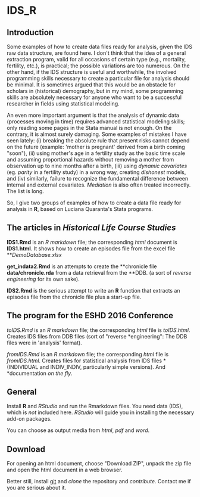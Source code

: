 # IDS_R

## Introduction

Some examples of how to create data files ready for analysis, given the IDS
raw data structure, are found here. I don't think that the idea of a
general extraction program, valid for all occasions of certain type (e.g.,
mortality, fertility, etc.), is practical; the possible variations are too
numerous. On the other hand, if the IDS structure is useful and worthwhile,
the involved programming skills necessary to create a particular file for
analysis should be minimal. It is sometimes argued that this would be an
obstacle for scholars in (historical) demography, but in my mind, some
programming skills are absolutely necessary for anyone who want to be a
successful researcher in fields using statistical modeling. 

An even more important argument is that the analysis of dynamic data
(processes moving in time) requires advanced statistical modeling skills;
only reading some pages in the Stata manual is not enough. On the contrary,
it is almost surely damaging. Some examples of mistakes I have seen
lately: (i) breaking the absolute rule that present risks cannot depend on
the future (example: 'mother is pregnant' derived from a birth coming
"soon"), (ii) using mother's age in a fertility study as the basic time scale
and assuming proportional hazards without removing a mother from
observation up to nine months after a birth, (iii) using *dynamic covariates*
(eg. *parity* in a fertility study) in a wrong way, creating *dishonest*
models, and (iv) similarly, failure to recognize the fundamental difference
between internal and external covariates. *Mediation* is also often treated
incorrectly. The list is long. 

So, I give two groups of examples of how to create a data file ready for
analysis in **R**, based on Luciana Quaranta's Stata programs. 

## The articles in *Historical Life Course Studies*

**IDS1.Rmd** is an *R markdown* file; the corresponding *html* document is 
**IDS1.html**. It shows how to create an episodes file from the excel file
***DemoDatabase.xlsx* 

**get_indata2.Rmd** is an attempts to create the
**chronicle file **data/chronicle.rda** from a data retrieval from the
**DDB. (a sort of *reverse engineering* for its own sake).

**IDS2.Rmd** is the serious attempt to write an **R** function that
  extracts an episodes file from the chronicle file plus a start-up file. 

## The program for the ESHD 2016 Conference

*toIDS.Rmd* is an *R markdown* file; the corresponding *html* file is 
*toIDS.html*. Creates IDS files from DDB files (sort of "reverse
*engineering": The DDB files were in 'analysis' format).

*fromIDS.Rmd* is an *R markdown* file; the corresponding *html* file is 
*fromIDS.html*. Creates files for statistical analysis from IDS files
*(INDIVIDUAL and INDIV_INDIV, particularly simple versions). And
*documentation *on the fly*. 

## General

Install **R** and *RStudio* and run the Rmarkdown files. You need data (IDS),
which is *not* included here. *RStudio* will guide you in installing the
necessary add-on packages.

You can choose as output media from *html*, *pdf* and *word*.

## Download

For opening an html document, choose "Download ZIP",
unpack the zip file and open the html document in a web browser. 

Better still, install [git](https://git-scm.com) and *clone* the repository
and *contribute*. Contact me if you are serious about it.
